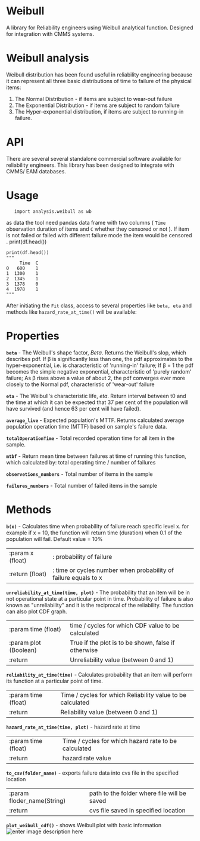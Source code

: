 # Weibull
A library for Reliability engineers using Weibull analytical function. Designed for integration with CMMS systems.

# Weibull analysis
Weibull distribution has been found useful in reliability engineering because it can represent all three basic distributions of time to failure of the physical items: 

 1. The Normal Distribution - if items are subject to wear-out failure
 2. The Exponential Distribution - if items are subject to random failure
 3. The Hyper-exponential distribution, if items are subject to running-in failure.

# API 
There are several several standalone commercial software available for  reliability engineers. This library has been designed to integrate with CMMS/ EAM databases. 

# Usage
       import analysis.weibull as wb

as data the tool need pandas data frame with two columns ( `Time` observation duration of items and  `C` whether they censored or not ). If item is not failed or failed with different failure mode the item would be censored . 
print(df.head())

    print(df.head())
    """
         Time  C    
    0   600    1  
    1  1300    1  
    2  1345    1  
    3  1378    0  
    4  1978    1 
    """
After initiating the `Fit` class, access to several properties like `beta, eta` and methods like `hazard_rate_at_time()` will be available:   
# Properties

**`beta`** - The Weibull's shape factor, _Beta_. Returns the Weibull's slop, which describes pdf. If β is significantly less than one, the pdf approximates to the hyper-exponential, i.e. is characteristic of 'running-in' failure; If β = 1 the pdf becomes the simple negative exponential, characteristic of 'purely random' failure; As β rises above a value of about 2, the pdf converges ever more closely to the Normal pdf, characteristic of 'wear-out' failure

**`eta`** - The Weibull's characteristic life, _eta_. Return  interval between t0 and the time at which it can be expected that 37 per cent of the population will have survived (and hence 63 per cent will have failed).

**`average_live`** - Expected population's MTTF. Returns calculated average population operation time (MTTF) based on sample's failure data.

**`totalOperationTime`** - Total recorded operation time for all item in the sample.

**`mtbf`** - Return mean time between failures at time of running this function, which calculated by: total operating time / number of failures

**`observetions_numbers`** - Total number of items in the sample

**`failures_numbers`** - Total number of failed items in the sample

# Methods

**`b(x)`** - Calculates time when probability of failure reach specific level x. for example if x = 10, the function will return time (duration) when 0.1 of the population will fail. Default value = 10%

|  |  |
|--|--|
| :param x (float) | : probability of failure |
| :return (float) | : time or cycles number when probability of failure equals to x |


**`unreliability_at_time(time, plot)`** - The probability that an item will be in not operational state at a particular point in time. Probability of failure is also known as "unreliability" and it is the reciprocal of the reliability. The function can also plot CDF graph.

|  |  |
|--|--|
| :param time (float) | time / cycles for which CDF value to be calculated |
| :param plot (Boolean) | True if the plot is to be shown, false if otherwise |
| :return | Unreliability value (between 0 and 1) |


**`reliability_at_time(time)`** - Calculates probability that an item will perform its function at a particular point of time.

|  |  |
|--|--|
| :param time (float) | Time / cycles for which Reliability value to be calculated |
| :return | Reliability value (between 0 and 1) |


**`hazard_rate_at_time(time, plot)`** - hazard rate at time

|  |  |
|--|--|
| :param time (float) | Time / cycles for which hazard rate to be calculated |
| :return | hazard rate value |


**`to_csv(folder_name)`** - exports failure data into cvs file in the specified location

|  |  |
|--|--|
| :param floder_name(String) | path to the folder where file will be saved |
| :return | cvs file saved in specified location |


**`plot_weibull_cdf()`** - shows Weibull plot  with basic information
![enter image description here](https://github.com/RustamUzb/weibullR/blob/master/images/Figure_3.png)
